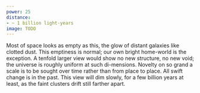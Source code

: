 ```yaml
---
power: 25
distance:
- ~ 1 billion light-years
image: TODO
---
```

Most of space looks as empty as this, the glow of distant galaxies like clotted dust. This emptiness is normal; our own bright home-world is the exception. A tenfold larger view would show no new structure, no new void; the universe is roughly uniform at such di-mensions. Novelty on so grand a scale is to be sought over time rather than from place to place. All swift change is in the past. This view will dim slowly, for a few billion years at least, as the faint clusters drift still farther apart.
